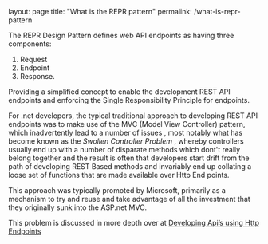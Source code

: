 layout: page
title: "What is the REPR pattern"
permalink: /what-is-repr-pattern

The REPR Design Pattern defines web API endpoints as having three components: 

1. Request
2. Endpoint
3. Response. 

Providing a simplified concept to enable the development REST API endpoints and enforcing the Single Responsibility Principle for endpoints.

For .net developers, the typical traditional approach to developing REST API endpoints was to make use of the MVC (Model View Controller) pattern, which inadvertently lead to a number of issues
, most notably what has become known as the _Swollen Controller Problem_ , whereby controllers usually end up with a number of disparate methods which dont't really belong together and the result is often that developers start drift from the path of developing REST Based methods and invariably end up collating a loose set of functions that are made available over Http End points.

This approach was typically promoted by Microsoft, primarily as a mechanism to try and reuse and take advantage of all the investment that they originally sunk into the ASP.net MVC.

This problem is discussed in more depth over at [Developing Api’s using Http Endpoints](https://garywoodfine.com/developing-apis-using-http-endpoints/ "Gary Woodfine")